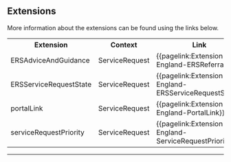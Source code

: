 ## Extensions

More information about the extensions can be found using the links below.

<table class="assets">
<tr>
<th width="20%">Extension</th>
<th width="20%">Context</th>
<th width="30%">Link</th>
<th width="30%">Comment</th>
</tr>
<tr>
<td>ERSAdviceAndGuidance</td>
<td>ServiceRequest</td>
<td>{{pagelink:Extension-England-ERSReferral}}</td>
<td></td>
</tr>
<tr>
<td>ERSServiceRequestState</td>
<td>ServiceRequest</td>
<td>{{pagelink:Extension-England-ERSServiceRequestState}}</td>
<td></td>
</tr>
<tr>
<td>portalLink</td>
<td>ServiceRequest</td>
<td>{{pagelink:Extension-England-PortalLink}}</td>
<td></td>
</tr>
<tr>
<td>serviceRequestPriority</td>
<td>ServiceRequest</td>
<td>{{pagelink:Extension-England-ServiceRequestPriority}}</td>
<td></td>
</tr>
</table>

---